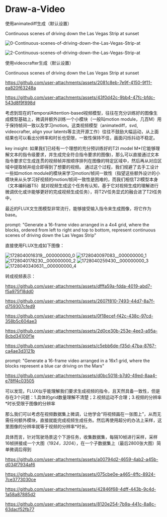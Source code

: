 # Draw-a-Video

使用animatediff生成（默认设置）

Continuous scenes of driving down the Las Vegas Strip at sunset

![0-Continuous-scenes-of-driving-down-the-Las-Vegas-Strip-at](https://github.com/user-attachments/assets/168cc523-1a46-4bf3-b9fa-a8e7e48d61dd)

![2-Continuous-scenes-of-driving-down-the-Las-Vegas-Strip-at](https://github.com/user-attachments/assets/2c390935-cd10-4b12-bbca-6f07a98a5bd2)

使用videocrafter生成（默认设置）

Continuous scenes of driving down the Las Vegas Strip at sunset

https://github.com/user-attachments/assets/2081c8eb-7e9f-4150-9f11-ea820f63248a

https://github.com/user-attachments/assets/43f0d42c-9bb4-47fc-bfdc-543d8f9f898d


考虑到现在的TemporalAttention-based视频模型，往往在充分训练好的图像生成模型基础上，微调并额外训练一个小模块（一般叫motion module，几百M）用于保持帧间一致以及学习motion。这类视频模型（animatediff，svd, videocrafter, align your latents等主流开源工作）往往不鼓励大幅运动，从上面结果也可以看出分辨率和时长也受限，一致性保持不佳，画面闪烁抖动不稳定。

key insight: 如果我们已经有一个理想的充分预训练好的T2I model M*(它能够理解文本的指令级要求，并生成完全符合指令要求的图像)，那么可以直接通过文本指令要求它生成连贯的视频帧并按顺序排列在图像的特定区域中，然后再从对应区域中提取帧并组合即得到了想要的视频。
通过这个过程，我们规避了去手工设计一些如motion module的模块来学习motion/帧间一致性（指望这些额外设计的小模块来从头学习好视频的motion/帧间一致性是困难的，而我们相信T2I模型本身（文本编码器T5）就对视频生成这个任务有认知，基于它对视频生成的理解进行微调优化或许能够更好的完成视频生成任务），将T2V任务显式的融合进了T2I任务中，

最近的FLUX文生图模型非常流行，能够接受输入指令来生成图像，将它作为base。

prompt:
"Generate a 16-frame video arranged in a 4x4 grid, where the blocks, ordered from left to right and top to bottom, represent continuous scenes of driving down the Las Vegas Strip"
         

直接使用FLUX生成如下图像：
<!--
  ![1728108104102__000000000_0](https://github.com/user-attachments/assets/3fc87a43-6284-4fb5-85bb-2b42d95d64af)
 ![1728108199565__000000000_1](https://github.com/user-attachments/assets/b9be8b55-5e39-404f-bed1-021b13d7b8f0)
 ![1728108295162__000000000_2](https://github.com/user-attachments/assets/d9757d25-45c6-4ac0-853b-3d45f9e04c5c)
 ![1728108390826__000000000_3](https://github.com/user-attachments/assets/b4324f81-ac3b-41ff-b691-28e15af7985b)
 ![1728108486442__000000000_4](https://github.com/user-attachments/assets/eff6ffb0-1718-47e3-bbaf-16ece77a9073)
-->
![1728040016319__000000000_0](https://github.com/user-attachments/assets/ad8b7cd4-c464-4932-b996-ac26897f56af)
![1728040097083__000000000_1](https://github.com/user-attachments/assets/564c34fd-6233-4add-baff-f765cf3cf610)
![1728040178230__000000000_2](https://github.com/user-attachments/assets/0d7a6737-5745-4db7-92d9-6aba57d000c5)
![1728040259430__000000000_3](https://github.com/user-attachments/assets/a7c49408-c8c2-4740-a261-59ad2e2d5d68)
![1728040340631__000000000_4](https://github.com/user-attachments/assets/7b935dfb-e170-443e-b511-9615fe4384df)



转成视频表示：
<!--
https://github.com/user-attachments/assets/aac2f3e6-9ef2-40ee-ba71-01479305302e
https://github.com/user-attachments/assets/98929d24-123d-4501-8d9f-b9436359fd93
https://github.com/user-attachments/assets/99e6b828-5143-4e1d-be85-be15b4db9821
https://github.com/user-attachments/assets/5069bd4d-4984-4fed-b527-5ea954e50fc7
https://github.com/user-attachments/assets/095f96d8-8795-4826-a70b-f5a97eaf97de
-->


https://github.com/user-attachments/assets/dfffa59a-fdda-4019-abd7-f5a975f18dd0

https://github.com/user-attachments/assets/2607f810-7493-44d7-8a7f-d759307cfed9

https://github.com/user-attachments/assets/0f18ecef-f42c-438c-97cd-358b5c604ae3

https://github.com/user-attachments/assets/2d0ce30b-253e-4ee3-a95a-8cbd34100f1e

https://github.com/user-attachments/assets/c5ebb6de-f35d-47ba-8767-ca4ae3d3121b

prompt: "Generate a 16-frame video arranged in a 16x1 grid, where the blocks represent a blue car driving on the Mars"

https://github.com/user-attachments/assets/d0bc5018-b7d0-49ed-8aa4-e78ff4c03505

可以发现，FLUX似乎能理解我们要求生成视频的指令，且天然具备一致性，但是存在3个问题：1.具体的grid数量理解不清楚；2.视频运动不合理；3.视频的分辨率*时长受限于图像的分辨率

那么我们可以考虑在视频数据集上微调，让他学会“将视频画在一张图上”，从而无需任何额外模块，直接就能完成视频生成任务。然后再使用超分的办法上采样，这里图像的分辨率就等于视频的分辨率*时长。

具体而言，针对驾驶场景这个下游任务，收集数据集，每隔10帧进行采样，采样16帧拼接成一个大图（192*4，320*4），在一个子数据集上（最后2800张大图）简单微调后得到

https://github.com/user-attachments/assets/a00794d2-4659-4ab2-a45b-d034f7934af6

https://github.com/user-attachments/assets/075cbe0e-a465-4ffc-8924-7ce3773030ce

https://github.com/user-attachments/assets/42846f68-4dff-443b-9c4d-1a58a87885d2

https://github.com/user-attachments/assets/8120e254-7b9a-441c-8a8c-63dacf52fb77







